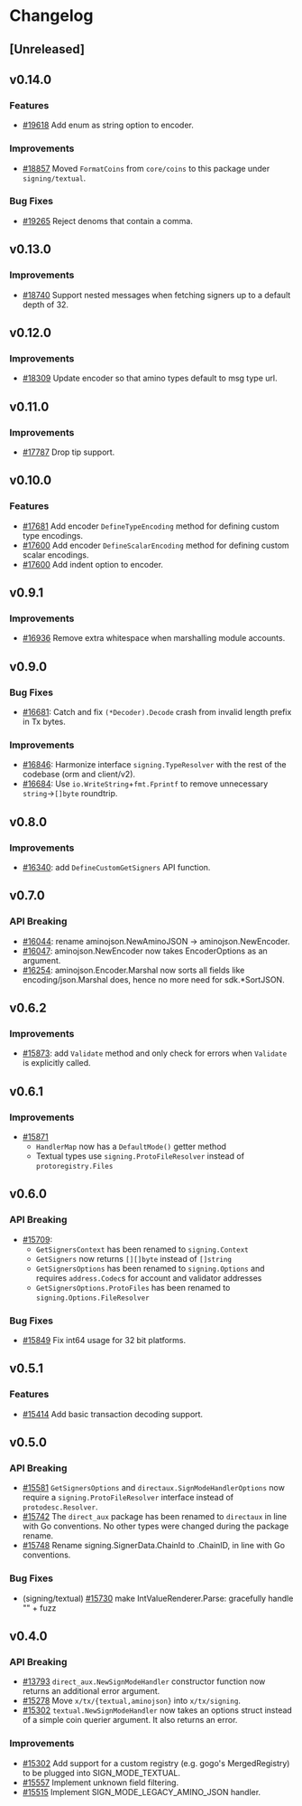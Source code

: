 <!--
Guiding Principles:

Changelogs are for humans, not machines.
There should be an entry for every single version.
The same types of changes should be grouped.
Versions and sections should be linkable.
The latest version comes first.
The release date of each version is displayed.
Mention whether you follow Semantic Versioning.

Usage:

Change log entries are to be added to the Unreleased section under the
appropriate stanza (see below). Each entry should ideally include a tag and
the Github issue reference in the following format:

* (<tag>) [#<issue-number>] Changelog message.

Types of changes (Stanzas):

"Features" for new features.
"Improvements" for changes in existing functionality.
"Deprecated" for soon-to-be removed features.
"Bug Fixes" for any bug fixes.
"API Breaking" for breaking exported APIs used by developers building on SDK.
Ref: https://keepachangelog.com/en/1.0.0/
-->

# Changelog

## [Unreleased]

## v0.14.0

### Features

* [#19618](https://github.com/cosmos/cosmos-sdk/pull/19618) Add enum as string option to encoder.

### Improvements

* [#18857](https://github.com/cosmos/cosmos-sdk/pull/18857) Moved `FormatCoins` from `core/coins` to this package under `signing/textual`.

### Bug Fixes

* [#19265](https://github.com/cosmos/cosmos-sdk/pull/19265) Reject denoms that contain a comma.

## v0.13.0

### Improvements

* [#18740](https://github.com/cosmos/cosmos-sdk/pull/18740) Support nested messages when fetching signers up to a default depth of 32.

## v0.12.0

### Improvements

* [#18309](https://github.com/cosmos/cosmos-sdk/pull/18309) Update encoder so that amino types default to msg type url.

## v0.11.0

### Improvements

* [#17787](https://github.com/cosmos/cosmos-sdk/pull/17787) Drop tip support.

## v0.10.0

### Features

* [#17681](https://github.com/cosmos/cosmos-sdk/pull/17681) Add encoder `DefineTypeEncoding` method for defining custom type encodings.
* [#17600](https://github.com/cosmos/cosmos-sdk/pull/17600) Add encoder `DefineScalarEncoding` method for defining custom scalar encodings.
* [#17600](https://github.com/cosmos/cosmos-sdk/pull/17600) Add indent option to encoder.

## v0.9.1

### Improvements

* [#16936](https://github.com/cosmos/cosmos-sdk/pull/16936) Remove extra whitespace when marshalling module accounts.

## v0.9.0

### Bug Fixes

* [#16681](https://github.com/cosmos/cosmos-sdk/pull/16681): Catch and fix `(*Decoder).Decode` crash from invalid length prefix in Tx bytes.

### Improvements

* [#16846](https://github.com/cosmos/cosmos-sdk/pull/16846): Harmonize interface `signing.TypeResolver` with the rest of the codebase (orm and client/v2).
* [#16684](https://github.com/cosmos/cosmos-sdk/pull/16684): Use `io.WriteString`+`fmt.Fprintf` to remove unnecessary `string`->`[]byte` roundtrip.

## v0.8.0

### Improvements

* [#16340](https://github.com/cosmos/cosmos-sdk/pull/16340): add `DefineCustomGetSigners` API function.

## v0.7.0

### API Breaking

* [#16044](https://github.com/cosmos/cosmos-sdk/pull/16044): rename aminojson.NewAminoJSON -> aminojson.NewEncoder.
* [#16047](https://github.com/cosmos/cosmos-sdk/pull/16047): aminojson.NewEncoder now takes EncoderOptions as an argument.
* [#16254](https://github.com/cosmos/cosmos-sdk/pull/16254): aminojson.Encoder.Marshal now sorts all fields like encoding/json.Marshal does, hence no more need for sdk.\*SortJSON.

## v0.6.2

### Improvements

* [#15873](https://github.com/cosmos/cosmos-sdk/pull/15873): add `Validate` method and only check for errors when `Validate` is explicitly called.

## v0.6.1

### Improvements

* [#15871](https://github.com/cosmos/cosmos-sdk/pull/15871)
    * `HandlerMap` now has a `DefaultMode()` getter method
    * Textual types use `signing.ProtoFileResolver` instead of `protoregistry.Files`

## v0.6.0

### API Breaking

* [#15709](https://github.com/cosmos/cosmos-sdk/pull/15709):
    * `GetSignersContext` has been renamed to `signing.Context`
    * `GetSigners` now returns `[][]byte` instead of `[]string`
    * `GetSignersOptions` has been renamed to `signing.Options` and requires `address.Codec`s for account and validator addresses
    * `GetSignersOptions.ProtoFiles` has been renamed to `signing.Options.FileResolver`

### Bug Fixes

* [#15849](https://github.com/cosmos/cosmos-sdk/pull/15849) Fix int64 usage for 32 bit platforms.

## v0.5.1

### Features

* [#15414](https://github.com/cosmos/cosmos-sdk/pull/15414) Add basic transaction decoding support.

## v0.5.0

### API Breaking

* [#15581](https://github.com/cosmos/cosmos-sdk/pull/15581) `GetSignersOptions` and `directaux.SignModeHandlerOptions` now
require a `signing.ProtoFileResolver` interface instead of `protodesc.Resolver`.
* [#15742](https://github.com/cosmos/cosmos-sdk/pull/15742) The `direct_aux` package has been renamed to `directaux` in line with Go conventions. No other types were changed during the package rename.
* [#15748](https://github.com/cosmos/cosmos-sdk/pull/15748) Rename signing.SignerData.ChainId to .ChainID, in line with Go conventions.

### Bug Fixes

* (signing/textual) [#15730](https://github.com/cosmos/cosmos-sdk/pull/15730) make IntValueRenderer.Parse: gracefully handle "" + fuzz

## v0.4.0

### API Breaking

* [#13793](https://github.com/cosmos/cosmos-sdk/pull/13793) `direct_aux.NewSignModeHandler` constructor function now returns an additional error argument.
* [#15278](https://github.com/cosmos/cosmos-sdk/pull/15278) Move `x/tx/{textual,aminojson}` into `x/tx/signing`.
* [#15302](https://github.com/cosmos/cosmos-sdk/pull/15302) `textual.NewSignModeHandler` now takes an options struct instead of a simple coin querier argument. It also returns an error.

### Improvements

* [#15302](https://github.com/cosmos/cosmos-sdk/pull/15302) Add support for a custom registry (e.g. gogo's MergedRegistry) to be plugged into SIGN_MODE_TEXTUAL.
* [#15557](https://github.com/cosmos/cosmos-sdk/pull/15557) Implement unknown field filtering.
* [#15515](https://github.com/cosmos/cosmos-sdk/pull/15515) Implement SIGN_MODE_LEGACY_AMINO_JSON handler.
